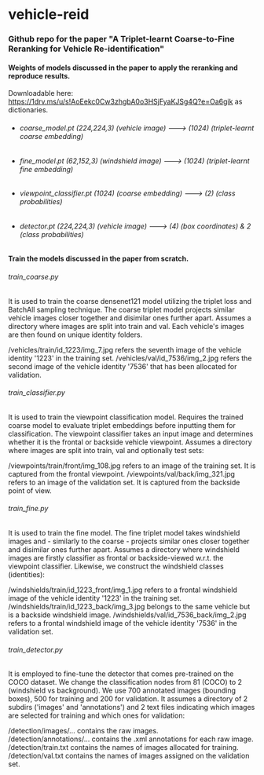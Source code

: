 # vehicle-reid

### Github repo for the paper "A Triplet-learnt Coarse-to-Fine Reranking for Vehicle Re-identification"

#### Weights of models discussed in the paper to apply the reranking and reproduce results.<br/>
Downloadable here: https://1drv.ms/u/s!AoEekc0Cw3zhgbA0o3HSjFyaKJSg4Q?e=Oa6gik as dictionaries.<br /> 
- ###### coarse_model.pt (224,224,3) (vehicle image) ---> (1024) (triplet-learnt coarse embedding) <br/>
- ###### fine_model.pt (62,152,3) (windshield image) ---> (1024) (triplet-learnt fine embedding) <br/>
- ###### viewpoint_classifier.pt (1024) (coarse embedding) ---> (2) (class probabilities) <br/>
- ###### detector.pt (224,224,3) (vehicle image) ---> (4) (box coordinates) & 2 (class probabilities) <br/> 

#### Train the models discussed in the paper from scratch.<br/>
###### train_coarse.py 
It is used to train the coarse densenet121 model utilizing the triplet loss and BatchAll sampling technique. The coarse triplet model projects similar vehicle images closer together and disimilar ones further apart.
Assumes a directory where images are split into train and val. Each vehicle's images are then found on unique identity folders.

/vehicles/train/id_1223/img_7.jpg refers the seventh image of the vehicle identity '1223' in the training set.
/vehicles/val/id_7536/img_2.jpg refers the second image of the vehicle identity '7536' that has been allocated for validation. 

###### train_classifier.py <br /> 
It is used to train the viewpoint classification model. Requires the trained coarse model to evaluate triplet embeddings before inputting them for classification. The viewpoint classifier takes an input image and determines whether it is the frontal or backside vehicle viewpoint.
Assumes a directory where images are split into train, val and optionally test sets:

 /viewpoints/train/front/img_108.jpg refers to an image of the training set. It is captured from the frontal viewpoint.
 /viewpoints/val/back/img_321.jpg refers to an image of the validation set. It is captured from the backside point of view.
 
###### train_fine.py <br /> 
It is used to train the fine model. The fine triplet model takes windshield images and - similarly to the coarse - projects similar ones closer together and disimilar ones further apart.
Assumes a directory where windshield images are firstly classifier as frontal or backside-viewed w.r.t. the viewpoint classifier. Likewise, we construct the windshield classes (identities):

/windshields/train/id_1223_front/img_1.jpg refers to a frontal windshield image of the vehicle identity '1223' in the training set.
/windshields/train/id_1223_back/img_3.jpg belongs to the same vehicle but is a backside windshield image.
/windshields/val/id_7536_back/img_2.jpg refers to a frontal windshield image of the vehicle identity '7536' in the validation set.

###### train_detector.py <br /> 
It is employed to fine-tune the detector that comes pre-trained on the COCO dataset. We change the classification nodes from 81 (COCO) to 2 (windshield vs background). We use 700 annotated images (bounding boxes), 500 for training and 200 for validation. It assumes a directory of 2 subdirs ('images' and 'annotations') and 2 text files indicating which images are selected for training and which ones for validation:

/detection/images/... contains the raw images. <br />
/detection/annotations/... contains the .xml annotations for each raw image. <br />
/detection/train.txt contains the names of images allocated for training. <br />
/detection/val.txt contains the names of images assigned on the validation set. <br />


